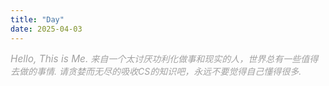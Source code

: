 ```yaml
---
title: "Day"
date: 2025-04-03
---
```

*<span style="color: #a0a0a0; font-size: 1.1em">Hello, This is Me.</span>*
*<span style="color: #a0a0a0">来自一个太讨厌功利化做事和现实的人，世界总有一些值得去做的事情.</span>*
*<span style="color: #a0a0a0">请贪婪而无尽的吸收CS的知识吧，永远不要觉得自己懂得很多.</span>*
